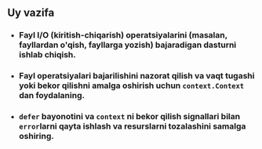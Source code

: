 ## Uy vazifa

* ### Fayl I/O (kiritish-chiqarish) operatsiyalarini (masalan, fayllardan o'qish, fayllarga yozish) bajaradigan dasturni ishlab chiqish.
* ### Fayl operatsiyalari bajarilishini nazorat qilish va vaqt tugashi yoki bekor qilishni amalga oshirish uchun `context.Context` dan foydalaning.
* ### `defer` bayonotini va `context` ni bekor qilish signallari bilan `error`larni qayta ishlash va resurslarni tozalashini samalga oshiring.